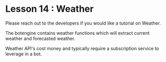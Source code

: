 # Lesson 14 : Weather

Please reach out to the developers if you would like a tutorial on Weather.

The botengine contains weather functions which will extract current weather and forecasted weather.

Weather API's cost money and typically require a subscription service to leverage in a bot.
